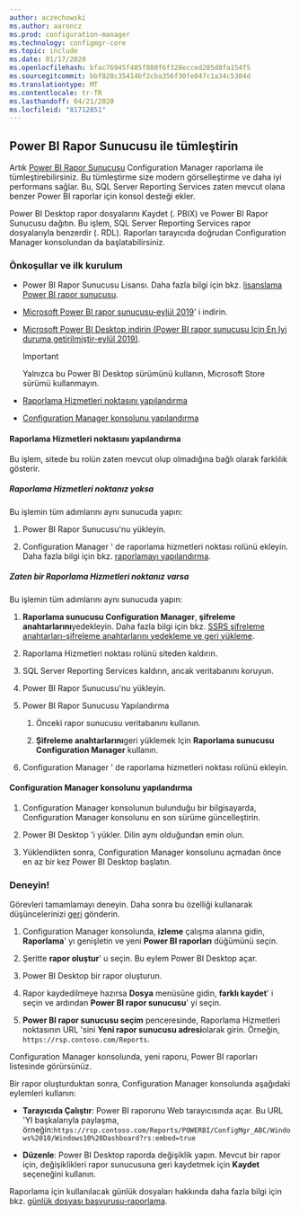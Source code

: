 ```yaml
---
author: aczechowski
ms.author: aaroncz
ms.prod: configuration-manager
ms.technology: configmgr-core
ms.topic: include
ms.date: 01/17/2020
ms.openlocfilehash: bfac76945f485f880f6f328ecced285d8fa154f5
ms.sourcegitcommit: bbf820c35414bf2cba356f30fe047c1a34c5384d
ms.translationtype: MT
ms.contentlocale: tr-TR
ms.lasthandoff: 04/21/2020
ms.locfileid: "81712851"
---
```

## <a name="integrate-with-power-bi-report-server"></a><a name="bkmk_powerbi"></a>Power BI Rapor Sunucusu ile tümleştirin

<!--3721603-->

Artık [Power BI Rapor Sunucusu](https://docs.microsoft.com/power-bi/report-server/get-started) Configuration Manager raporlama ile tümleştirebilirsiniz. Bu tümleştirme size modern görselleştirme ve daha iyi performans sağlar. Bu, SQL Server Reporting Services zaten mevcut olana benzer Power BI raporlar için konsol desteği ekler.

Power BI Desktop rapor dosyalarını Kaydet (. PBIX) ve Power BI Rapor Sunucusu dağıtın. Bu işlem, SQL Server Reporting Services rapor dosyalarıyla benzerdir (. RDL). Raporları tarayıcıda doğrudan Configuration Manager konsolundan da başlatabilirsiniz.

### <a name="prerequisites-and-initial-setup"></a>Önkoşullar ve ilk kurulum

- Power BI Rapor Sunucusu Lisansı. Daha fazla bilgi için bkz. [lisanslama Power BI rapor sunucusu](https://docs.microsoft.com/power-bi/report-server/get-started#licensing-power-bi-report-server).

- [Microsoft Power BI rapor sunucusu-eylül 2019](https://www.microsoft.com/download/details.aspx?id=57270)' i indirin.

- [Microsoft Power BI Desktop indirin (Power BI rapor sunucusu Için En Iyi duruma getirilmiştir-eylül 2019)](https://www.microsoft.com/download/details.aspx?id=57271).

    > [!IMPORTANT]
    > Yalnızca bu Power BI Desktop sürümünü kullanın, Microsoft Store sürümü kullanmayın.

- [Raporlama Hizmetleri noktasını yapılandırma](#bkmk_powerbi-rsp)

- [Configuration Manager konsolunu yapılandırma](#bkmk_powerbi-console)

#### <a name="configure-the-reporting-services-point"></a><a name="bkmk_powerbi-rsp"></a>Raporlama Hizmetleri noktasını yapılandırma

Bu işlem, sitede bu rolün zaten mevcut olup olmadığına bağlı olarak farklılık gösterir.

##### <a name="if-you-dont-have-a-reporting-services-point"></a>Raporlama Hizmetleri noktanız yoksa

Bu işlemin tüm adımlarını aynı sunucuda yapın:

1. Power BI Rapor Sunucusu'nu yükleyin.

2. Configuration Manager ' de raporlama hizmetleri noktası rolünü ekleyin. Daha fazla bilgi için bkz. [raporlamayı yapılandırma](../../../../servers/manage/configuring-reporting.md).

##### <a name="if-you-already-have-a-reporting-services-point"></a>Zaten bir Raporlama Hizmetleri noktanız varsa

Bu işlemin tüm adımlarını aynı sunucuda yapın:

1. **Raporlama sunucusu Configuration Manager**, **şifreleme anahtarlarını**yedekleyin. Daha fazla bilgi için bkz. [SSRS şifreleme anahtarları-şifreleme anahtarlarını yedekleme ve geri yükleme](https://docs.microsoft.com/sql/reporting-services/install-windows/ssrs-encryption-keys-back-up-and-restore-encryption-keys).

1. Raporlama Hizmetleri noktası rolünü siteden kaldırın.

1. SQL Server Reporting Services kaldırın, ancak veritabanını koruyun.

1. Power BI Rapor Sunucusu'nu yükleyin.

1. Power BI Rapor Sunucusu Yapılandırma

    1. Önceki rapor sunucusu veritabanını kullanın.

    1. **Şifreleme anahtarlarını**geri yüklemek Için **Raporlama sunucusu Configuration Manager** kullanın.

1. Configuration Manager ' de raporlama hizmetleri noktası rolünü ekleyin.

#### <a name="configure-the-configuration-manager-console"></a><a name="bkmk_powerbi-console"></a>Configuration Manager konsolunu yapılandırma

1. Configuration Manager konsolunun bulunduğu bir bilgisayarda, Configuration Manager konsolunu en son sürüme güncelleştirin.

1. Power BI Desktop 'i yükler. Dilin aynı olduğundan emin olun.

1. Yüklendikten sonra, Configuration Manager konsolunu açmadan önce en az bir kez Power BI Desktop başlatın.

### <a name="try-it-out"></a>Deneyin!

Görevleri tamamlamayı deneyin. Daha sonra bu özelliği kullanarak düşüncelerinizi [geri](../../../../understand/find-help.md#product-feedback) gönderin.

1. Configuration Manager konsolunda, **izleme** çalışma alanına gidin, **Raporlama**' yı genişletin ve yeni **Power BI raporları** düğümünü seçin.

1. Şeritte **rapor oluştur**' u seçin. Bu eylem Power BI Desktop açar.

1. Power BI Desktop bir rapor oluşturun.

1. Rapor kaydedilmeye hazırsa **Dosya** menüsüne gidin, **farklı kaydet**' i seçin ve ardından **Power BI rapor sunucusu**' yi seçin.

1. **Power BI rapor sunucusu seçim** penceresinde, Raporlama Hizmetleri noktasının URL 'sini **Yeni rapor sunucusu adresi**olarak girin. Örneğin, `https://rsp.contoso.com/Reports`.

Configuration Manager konsolunda, yeni raporu, Power BI raporları listesinde görürsünüz.

Bir rapor oluşturduktan sonra, Configuration Manager konsolunda aşağıdaki eylemleri kullanın:

- **Tarayıcıda Çalıştır**: Power BI raporunu Web tarayıcısında açar. Bu URL 'YI başkalarıyla paylaşma, örneğin:`https://rsp.contoso.com/Reports/POWERBI/ConfigMgr_ABC/Windows%2010/Windows10%20Dashboard?rs:embed=true`

- **Düzenle**: Power BI Desktop raporda değişiklik yapın. Mevcut bir rapor için, değişiklikleri rapor sunucusuna geri kaydetmek için **Kaydet** seçeneğini kullanın.

Raporlama için kullanılacak günlük dosyaları hakkında daha fazla bilgi için bkz. [günlük dosyası başvurusu-raporlama](../../../../plan-design/hierarchy/log-files.md#BKMK_ReportLog).
